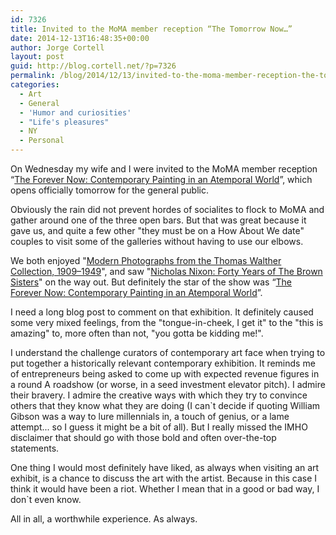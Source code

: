 ```yaml
---
id: 7326
title: Invited to the MoMA member reception “The Tomorrow Now…”
date: 2014-12-13T16:48:35+00:00
author: Jorge Cortell
layout: post
guid: http://blog.cortell.net/?p=7326
permalink: /blog/2014/12/13/invited-to-the-moma-member-reception-the-tomorrow-now/
categories:
  - Art
  - General
  - 'Humor and curiosities'
  - "Life's pleasures"
  - NY
  - Personal
---
```


  
On Wednesday my wife and I were invited to the MoMA member reception “<a title="http://www.moma.org/visit/calendar/exhibitions/1498" href="http://www.moma.org/visit/calendar/exhibitions/1498" target="_blank">The Forever Now: Contemporary Painting in an Atemporal World</a>”, which opens officially tomorrow for the general public.

Obviously the rain did not prevent hordes of socialites to flock to MoMA and gather around one of the three open bars. But that was great because it gave us, and quite a few other "they must be on a How About We date" couples to visit some of the galleries without having to use our elbows.

We both enjoyed "<a title="http://www.moma.org/visit/calendar/exhibitions/1498" href="http://www.moma.org/visit/calendar/exhibitions/1498" target="_blank">Modern Photographs from the Thomas Walther Collection, 1909–1949</a>", and saw "<a title="http://www.moma.org/visit/calendar/exhibitions/1534" href="http://www.moma.org/visit/calendar/exhibitions/1534" target="_blank">Nicholas Nixon: Forty Years of The Brown Sisters</a>" on the way out. But definitely the star of the show was “<a title="http://www.moma.org/visit/calendar/exhibitions/1498" href="http://www.moma.org/visit/calendar/exhibitions/1498" target="_blank">The Forever Now: Contemporary Painting in an Atemporal World</a>”.

I need a long blog post to comment on that exhibition. It definitely caused some very mixed feelings, from the "tongue-in-cheek, I get it" to the "this is amazing" to, more often than not, "you gotta be kidding me!".

I understand the challenge curators of contemporary art face when trying to put together a historically relevant contemporary exhibition. It reminds me of entrepreneurs being asked to come up with expected revenue figures in a round A roadshow (or worse, in a seed investment elevator pitch). I admire their bravery. I admire the creative ways with which they try to convince others that they know what they are doing (I can`t decide if quoting William Gibson was a way to lure millennials in, a touch of genius, or a lame attempt... so I guess it might be a bit of all). But I really missed the IMHO disclaimer that should go with those bold and often over-the-top statements.

One thing I would most definitely have liked, as always when visiting an art exhibit, is a chance to discuss the art with the artist. Because in this case I think it would have been a riot. Whether I mean that in a good or bad way, I don`t even know.

All in all, a worthwhile experience. As always.